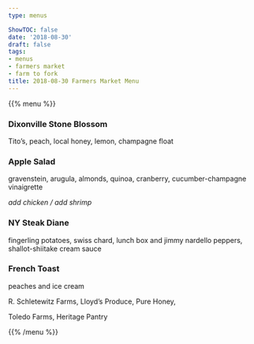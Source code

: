 ```yaml
---
type: menus

ShowTOC: false
date: '2018-08-30'
draft: false
tags:
- menus
- farmers market
- farm to fork
title: 2018-08-30 Farmers Market Menu
---
```


{{% menu %}}

### Dixonville Stone Blossom

Tito’s, peach, local honey, lemon, champagne float

### Apple Salad

gravenstein, arugula, almonds, quinoa,
cranberry, cucumber\-champagne vinaigrette

*add chicken / add shrimp*

### NY Steak Diane

fingerling potatoes, swiss chard,
lunch box and jimmy nardello peppers,
shallot\-shiitake cream sauce

### French Toast

peaches and ice cream


R\. Schletewitz Farms, Lloyd’s Produce, Pure Honey,

Toledo Farms, Heritage Pantry

{{% /menu %}}
